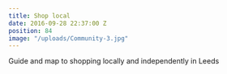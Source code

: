 ```yaml
---
title: Shop local
date: 2016-09-28 22:37:00 Z
position: 84
image: "/uploads/Community-3.jpg"
---
```


Guide and map to shopping locally and independently in Leeds